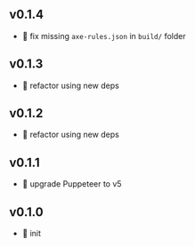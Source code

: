 ## v0.1.4

* 🐞 fix missing `axe-rules.json` in `build/` folder

## v0.1.3

* 🐞 refactor using new deps

## v0.1.2

* 🐞 refactor using new deps

## v0.1.1

* 🐞 upgrade Puppeteer to v5

## v0.1.0

* 🐣 init
